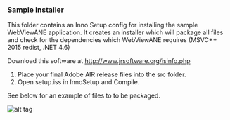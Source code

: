 ### Sample Installer

This folder contains an Inno Setup config for installing the sample WebViewANE application.
It creates an installer which will package all files and check for the dependencies which WebViewANE requires (MSVC++ 2015 redist, .NET 4.6)   

Download this software at http://www.jrsoftware.org/isinfo.php  

1) Place your final Adobe AIR release files into the src folder.  
2) Open setup.iss in InnoSetup and Compile.  

See below for an example of files to to be packaged.  


![alt tag](https://raw.githubusercontent.com/tuarua/WebViewANE/master/screenshots/file_list.png)
